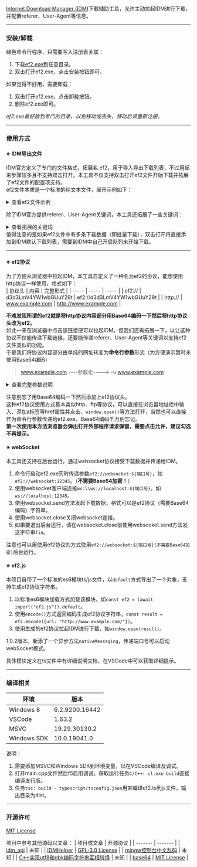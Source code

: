 [Internet Download Manager (IDM)](http://www.internetdownloadmanager.com/)下载辅助工具，允许主动拉起IDM进行下载，并配置referer、User-Agent等信息。

---
### 安装/卸载
绿色命令行程序，只需要写入注册表关联：  
1. 下载[ef2.exe](https://github.com/MotooriKashin/ef2/releases/latest)到任意目录。
2. 双击打开ef2.exe，点击安装按钮即可。  

如果觉得不好用，需要卸载：  
1. 双击打开ef2.exe，点击卸载按钮。
2. 删除ef2.exe即可。

*ef2.exe最好放到专门的目录，以免移动或丢失，移动后须重新注册。*

---
### 使用方式
#### ※ IDM导出文件
IDM官方定义了专门的文件格式，拓展名.ef2，用于导入导出下载列表，不过用起来步骤较多且不支持双击打开。本工具不仅支持双击打开ef2文件开始下载并拓展了ef2文件的配置项支持。  
ef2文件本质是一个标准的纯文本文件，展开示例如下：

<details>
  <summary>查看ef2文件示例</summary>
  <pre>
<
https://img2.example.com/data/1102/94/IMG_0001.jpg
referer: https://img2.example.com/data/1102/94/
User-Agent: Mozilla/5.0 (Windows NT 6.1; Trident/7.0; rv:11.0) like Gecko
>
<
https://img2.example.com/data/1102/94/IMG_0002.jpg
referer: https://img2.example.com/data/1102/94/
User-Agent: Mozilla/5.0 (Windows NT 6.1; Trident/7.0; rv:11.0) like Gecko
>
<
https://img2.example.com/data/1102/94/IMG_0003.jpg
referer: https://img2.example.com/data/1102/94/
User-Agent: Mozilla/5.0 (Windows NT 6.1; Trident/7.0; rv:11.0) like Gecko
>
  </pre>
</details>

除了IDM官方提供referer、User-Agent关键词，本工具还拓展了一些关键词：

<details>
  <summary>查看拓展的关键词</summary>
  <table border="1">
    <tr>
        <td>cookies</td>
        <td>cookies 字符串</td>
    </tr>
    <tr>
        <td>postdata</td>
        <td>改用POST方法send的字符串</td>
    </tr>
    <tr>
        <td>username</td>
        <td>HTTP认证用户名</td>
    </tr>
    <tr>
        <td>password</td>
        <td>HTTP认证密钥</td>
    </tr>
    <tr>
        <td>filepath</td>
        <td>保存路径（反斜杠形式）</td>
    </tr>
    <tr>
        <td>filename</td>
        <td>文件名（包括拓展名）</td>
    </tr>
  </table>
</details>
值得注意的是如果ef2文件中有多条下载数据（即批量下载），双击打开将直接添加到IDM默认下载列表，需要到IDM中自己开启队列来开始下载。

---
#### ※ ef2协议
为了方便从浏览器中拉起IDM，本工具自定义了一种名为ef2的协议，能想使用http协议一样使用，格式如下：  
| 协议头 | 内容 | 完整形式 |
| ----- | ----- | ----- |
| ef2:// | d3d3LmV4YW1wbGUuY29t | ef2://d3d3LmV4YW1wbGUuY29t |
| http:// | www.example.com | http://www.example.com |

**不难发现所谓的ef2就是将http协议内容部分用Base64编码一下然后将http协议头改为ef2。**  
如此一来在浏览器中点击该链接便可以拉起IDM。但我们还需拓展一下，以让这种协议不仅能传递下载链接，还要能传递referer、User-Agent等关键词以支持ef2文件类似的功能。  
于是我们将协议内容部分由单纯的网址转变为**命令行参数**形式（为方便演示暂时未使用Base64编码）
>
> www.example.com ----参数化----> -u www.example.com
>

<details>
  <summary>查看完整参数说明</summary>
<table border="1">
    <tr>
        <th>参数标记</th>
        <th>参数内容</th>
        <th>说明示例</th>
    </tr>
    <tr>
      <td>u</td>
      <td>URL</td>
      <td><pre>-u https://img2.example.com/data/1102/94/IMG_0001.jpg</pre></td>
    </tr>
    <tr>
      <td>r</td>
      <td>referer</td>
      <td><pre>-r https://img2.example.com/</pre></td>
    </tr>
    <tr>
      <td>a</td>
      <td>User-Agent</td>
      <td><pre>-a Bilibili Freedoooooom/MarkII</pre></td>
    </tr>
    <tr>
      <td>c</td>
      <td>cookies</td>
      <td><pre>-a cookies字符串</pre></td>
    </tr>
    <tr>
      <td>d</td>
      <td>改用POST请求send的数据</td>
      <td><pre>-d send字符串</pre></td>
    </tr>
    <tr>
      <td>U</td>
      <td>HTTP认证用户名</td>
      <td><pre>-U username字符串</pre></td>
    </tr>
    <tr>
      <td>P</td>
      <td>HTTP认证密钥</td>
      <td><pre>-P password字符串</pre></td>
    </tr>
    <tr>
      <td>o</td>
      <td>保存路径（反斜杠）</td>
      <td><pre>-o F:\下载</pre></td>
    </tr>
    <tr>
        <td>s</td>
        <td>文件名（含拓展名）</td>
        <td><pre>-s 视频.mp4</pre></td>
    </tr>
    <tr>
        <td>f</td>
        <td>禁用下载对话框</td>
        <td><pre>-f</pre></td>
    </tr>
    <tr>
        <td>q</td>
        <td>稍后下载（加入默认队列）</td>
        <td><pre>-q</pre></td>
    </tr>
</table>
</details>

注意别忘了用Base64编码一下然后添加上ef2协议头。  
这种ef2协议使用方式基本类似http、ftp等协议，可以直接在浏览器地址栏中输入、添加a标签等href属性并点击、`window.open()`等方法打开，当然也可以直接作为命令行参数传递给ef2.exe，Base64编码千万别忘记。  
**第一次使用本方法浏览器会弹出打开外部程序请求弹窗，需要点击允许，建议勾选不再提示。**

#### ※ webSocket
本工具还支持在后台运行，通过websocket协议接受下载数据并传递给IDM。  
1. 命令行启动ef2.exe同时传递参数`ef2://websocket:${端口号}`，如`ef2://websocket:12345`。（**不需要Base64加密！**）
2. 使用websocket客户端连接`ws:\\ws://localhost:${端口号}`，如`ws://localhost:12345`。
3. 使用websocket.send方法发起下载数据，格式可以是ef2协议（需要Base64编码）字符串。
4. 使用websocket.close关闭websocket连接。
5. 如果要退出后台运行，请在websocket.close前使用websocket.send方法发送字符串`fin`。

注意也可以用使用ef2协议的方式使用`ef2://websocket:${端口号}(不需要Base64加密)`后台运行。

#### ※ ef2.js
本项目自带了一个标准的es6模块ts/js文件，以`default`方式导出了一个对象，支持生成ef2协议字符串。
1. 以标准es6模块加载方式加载该模块，如`const ef2 = (await import("ef2.js")).default`。
2. 使用`encode()`方式返回编码生成ef2协议字符串，`const result = ef2.encode({url: "http://www.example.com/"})`。
3. 使用生成的ef2协议拉起IDM进行下载，如`window.open(result)`。

1.0.2版本，新添了一个异步方法`nativeMessaging`，传递端口号可以启动webSocket模式。  

具体模块定义在ts文件中有详细说明文档，在VSCode中可以获取详细提示。

---
### 编译相关
| 环境 | 版本 |
| --- | --- |
| Windows 8 | 6.2.9200.16442 |
| VSCode | 1.63.2 |
| MSVC | 19.29.30130.2 |
| Windows SDK | 10.0.19041.0 |

说明：
1. 需要添加MSVC和Windows SDK到环境变量，以在VSCode编译及调试。
2. 打开main.cpp文件然后f5启用调试，获取运行任务`C/C++: cl.exe build`直接编译发行版。
3. 任务`tsc: build - typescript/tsconfig.json`用来编译ef2.ts到js文件，输出目录为dist。

---
### 开源许可
[MIT License](https://opensource.org/licenses/MIT)

项目中参考其他源码以文章：
| 项目或文章 | 开源协议 |
| ------- | ------- |
| [idm_api](http://www.internetdownloadmanager.com/support/idm_api.html) | 未知 |
| [IDMHelper](https://github.com/unamer/IDMHelper) | [GPL-3.0 License](https://github.com/unamer/IDMHelper/blob/master/LICENSE) |
| [mingw控制台中文乱码](https://www.cnblogs.com/chouxianyu/p/11249810.html) | 未知 |
| [C++实现utf8和gbk编码字符串互相转换](https://blog.csdn.net/u012234115/article/details/83186386) | 未知 |
| [base64](https://github.com/tkislan/base64) | [MIT License](https://github.com/tkislan/base64/blob/master/LICENSE) |
